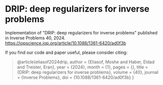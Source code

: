 # DRIP: deep regularizers for inverse problems

Implementation of "DRIP: deep regularizers for inverse problems" published in Inverse Problems 40, 2024.
https://iopscience.iop.org/article/10.1088/1361-6420/ad0f3b

If you find our code and paper useful, please consider citing:

>@article{eliasof2024drip,
author = {Eliasof, Moshe and Haber, Eldad and Treister, Eran},
year = {2024},
month = {1},
pages = {},
title = {DRIP: deep regularizers for inverse problems},
volume = {40},
journal = {Inverse Problems},
doi = {10.1088/1361-6420/ad0f3b}
}
